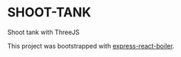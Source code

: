 # SHOOT-TANK

Shoot tank with ThreeJS

This project was bootstrapped with [express-react-boiler](https://github.com/br-ndt/express-react-boiler).
